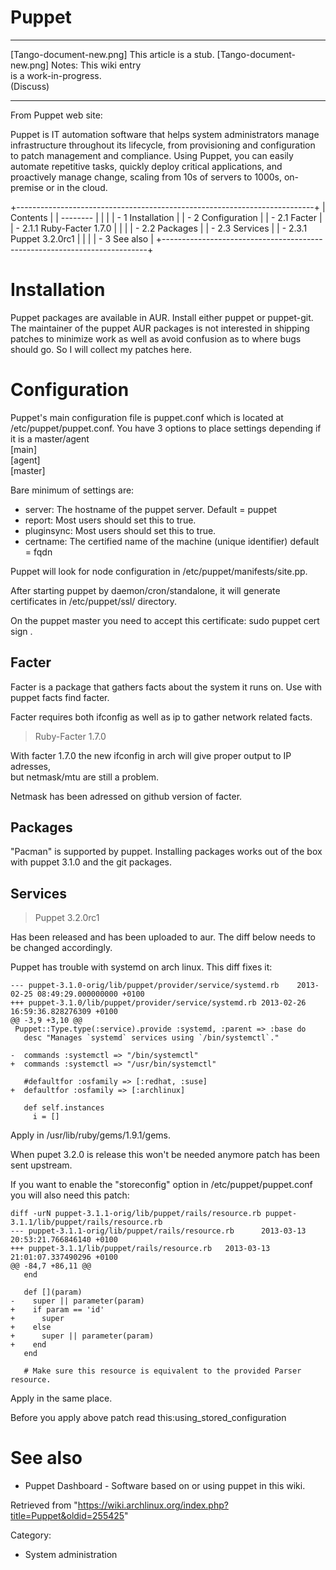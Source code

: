 Puppet
======

  ------------------------ ------------------------ ------------------------
  [Tango-document-new.png] This article is a stub.  [Tango-document-new.png]
                           Notes: This wiki entry   
                           is a work-in-progress.   
                           (Discuss)                
  ------------------------ ------------------------ ------------------------

From Puppet web site:

Puppet is IT automation software that helps system administrators manage
infrastructure throughout its lifecycle, from provisioning and
configuration to patch management and compliance. Using Puppet, you can
easily automate repetitive tasks, quickly deploy critical applications,
and proactively manage change, scaling from 10s of servers to 1000s,
on-premise or in the cloud.

+--------------------------------------------------------------------------+
| Contents                                                                 |
| --------                                                                 |
|                                                                          |
| -   1 Installation                                                       |
| -   2 Configuration                                                      |
|     -   2.1 Facter                                                       |
|         -   2.1.1 Ruby-Facter 1.7.0                                      |
|                                                                          |
|     -   2.2 Packages                                                     |
|     -   2.3 Services                                                     |
|         -   2.3.1 Puppet 3.2.0rc1                                        |
|                                                                          |
| -   3 See also                                                           |
+--------------------------------------------------------------------------+

Installation
============

Puppet packages are available in AUR. Install either puppet or
puppet-git. The maintainer of the puppet AUR packages is not interested
in shipping patches to minimize work as well as avoid confusion as to
where bugs should go. So I will collect my patches here.

Configuration
=============

Puppet's main configuration file is puppet.conf which is located at
/etc/puppet/puppet.conf. You have 3 options to place settings depending
if it is a master/agent  
 [main]  
 [agent]  
 [master]  

Bare minimum of settings are:

-   server: The hostname of the puppet server. Default = puppet
-   report: Most users should set this to true.
-   pluginsync: Most users should set this to true.
-   certname: The certified name of the machine (unique identifier)
    default = fqdn

Puppet will look for node configuration in
/etc/puppet/manifests/site.pp.

After starting puppet by daemon/cron/standalone, it will generate
certificates in /etc/puppet/ssl/ directory.

On the puppet master you need to accept this certificate:
sudo puppet cert sign <name>.

Facter
------

Facter is a package that gathers facts about the system it runs on. Use
with puppet facts find facter.

Facter requires both ifconfig as well as ip to gather network related
facts.

> Ruby-Facter 1.7.0

With facter 1.7.0 the new ifconfig in arch will give proper output to IP
adresses,   
but netmask/mtu are still a problem.

Netmask has been adressed on github version of facter.

Packages
--------

"Pacman" is supported by puppet. Installing packages works out of the
box with puppet 3.1.0 and the git packages.

Services
--------

> Puppet 3.2.0rc1

Has been released and has been uploaded to aur. The diff below needs to
be changed accordingly.

Puppet has trouble with systemd on arch linux. This diff fixes it:

    --- puppet-3.1.0-orig/lib/puppet/provider/service/systemd.rb    2013-02-25 08:49:29.000000000 +0100
    +++ puppet-3.1.0/lib/puppet/provider/service/systemd.rb 2013-02-26 16:59:36.828276309 +0100
    @@ -3,9 +3,10 @@
     Puppet::Type.type(:service).provide :systemd, :parent => :base do
       desc "Manages `systemd` services using `/bin/systemctl`."
     
    -  commands :systemctl => "/bin/systemctl"
    +  commands :systemctl => "/usr/bin/systemctl"
      
       #defaultfor :osfamily => [:redhat, :suse]
    +  defaultfor :osfamily => [:archlinux]
     
       def self.instances
         i = []

Apply in /usr/lib/ruby/gems/1.9.1/gems.

When pupet 3.2.0 is release this won't be needed anymore patch has been
sent upstream.

If you want to enable the "storeconfig" option in
/etc/puppet/puppet.conf you will also need this patch:

    diff -urN puppet-3.1.1-orig/lib/puppet/rails/resource.rb puppet-3.1.1/lib/puppet/rails/resource.rb
    --- puppet-3.1.1-orig/lib/puppet/rails/resource.rb      2013-03-13 20:53:21.766846140 +0100
    +++ puppet-3.1.1/lib/puppet/rails/resource.rb   2013-03-13 21:01:07.337490296 +0100
    @@ -84,7 +86,11 @@
       end
     
       def [](param)
    -    super || parameter(param)
    +    if param == 'id'
    +      super
    +    else
    +      super || parameter(param)
    +    end
       end
     
       # Make sure this resource is equivalent to the provided Parser resource.

Apply in the same place.

Before you apply above patch read this:using_stored_configuration

See also
========

-   Puppet Dashboard - Software based on or using puppet in this wiki.

Retrieved from
"https://wiki.archlinux.org/index.php?title=Puppet&oldid=255425"

Category:

-   System administration
